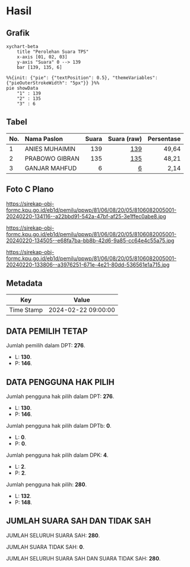 # Hasil

## Grafik

```mermaid
xychart-beta
    title "Perolehan Suara TPS"
    x-axis [01, 02, 03]
    y-axis "Suara" 0 --> 139
    bar [139, 135, 6]
```

```mermaid
%%{init: {"pie": {"textPosition": 0.5}, "themeVariables": {"pieOuterStrokeWidth": "5px"}} }%%
pie showData
    "1" : 139
    "2" : 135
    "3" : 6
```

## Tabel

| No. | Nama Paslon    | Suara | Suara (raw) | Persentase |
|:--- |:-------------- | -----:| -----------:| ----------:|
| 1   | ANIES MUHAIMIN | 139   | [139][p-1]  | 49,64      |
| 2   | PRABOWO GIBRAN | 135   | [135][p-2]  | 48,21      |
| 3   | GANJAR MAHFUD  | 6     | [6][p-3]    | 2,14       |


[p-1]: https://github.com/gigit-pemilu/pemilu-2024-81-maluku/blob/main/pilpres/hitung-suara/sub/81-maluku/sub/06-seram-bagian-barat/sub/08-huamual/sub/2005-kulur/sub/001-tps/sub/paslon-1.txt
[p-2]: https://github.com/gigit-pemilu/pemilu-2024-81-maluku/blob/main/pilpres/hitung-suara/sub/81-maluku/sub/06-seram-bagian-barat/sub/08-huamual/sub/2005-kulur/sub/001-tps/sub/paslon-2.txt
[p-3]: https://github.com/gigit-pemilu/pemilu-2024-81-maluku/blob/main/pilpres/hitung-suara/sub/81-maluku/sub/06-seram-bagian-barat/sub/08-huamual/sub/2005-kulur/sub/001-tps/sub/paslon-3.txt

## Foto C Plano

https://sirekap-obj-formc.kpu.go.id/eb1d/pemilu/ppwp/81/06/08/20/05/8106082005001-20240220-134116--a22bbd91-542a-47bf-af25-3e1ffec0abe8.jpg

https://sirekap-obj-formc.kpu.go.id/eb1d/pemilu/ppwp/81/06/08/20/05/8106082005001-20240220-134505--e68fa7ba-bb8b-42d6-9a85-cc64e4c55a75.jpg

https://sirekap-obj-formc.kpu.go.id/eb1d/pemilu/ppwp/81/06/08/20/05/8106082005001-20240220-133806--a3976251-671e-4e21-80dd-536561e1a715.jpg


## Metadata

| Key        | Value               |
| ---------- | ------------------- |
| Time Stamp | 2024-02-22 09:00:00 |


## DATA PEMILIH TETAP

Jumlah pemilih dalam DPT: **276**.
 * L: **130**.
 * P: **146**.

## DATA PENGGUNA HAK PILIH

Jumlah pengguna hak pilih dalam DPT: **276**.
 * L: **130**.
 * P: **146**.

Jumlah pengguna hak pilih dalam DPTb: **0**.
 * L: **0**.
 * P: **0**.

Jumlah pengguna hak pilih dalam DPK: **4**.
 * L: **2**.
 * P: **2**.

Jumlah pengguna hak pilih: **280**.
 * L: **132**.
 * P: **148**.

## JUMLAH SUARA SAH DAN TIDAK SAH

JUMLAH SELURUH SUARA SAH: **280**.

JUMLAH SUARA TIDAK SAH: **0**.

JUMLAH SELURUH SUARA SAH DAN SUARA TIDAK SAH: **280**.


